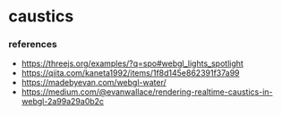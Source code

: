 # caustics

### references

- https://threejs.org/examples/?q=spo#webgl_lights_spotlight
- https://qiita.com/kaneta1992/items/1f8d145e862391f37a99
- https://madebyevan.com/webgl-water/
- https://medium.com/@evanwallace/rendering-realtime-caustics-in-webgl-2a99a29a0b2c
